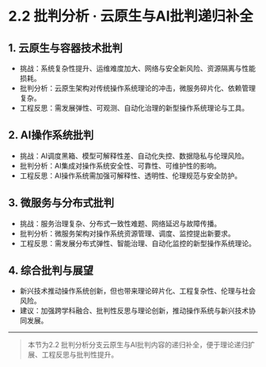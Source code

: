 # 2.2 批判分析 · 云原生与AI批判递归补全

## 1. 云原生与容器技术批判

- 挑战：系统复杂性提升、运维难度加大、网络与安全新风险、资源隔离与性能损耗。
- 批判分析：云原生架构对传统操作系统理论的冲击，微服务碎片化、依赖管理复杂。
- 工程反思：需发展弹性、可观测、自动化治理的新型操作系统理论与工具。

## 2. AI操作系统批判

- 挑战：AI调度黑箱、模型可解释性差、自动化失控、数据隐私与伦理风险。
- 批判分析：AI集成对操作系统安全性、可靠性、可维护性的影响。
- 工程反思：AI操作系统需加强可解释性、透明性、伦理规范与安全防护。

## 3. 微服务与分布式批判

- 挑战：服务治理复杂、分布式一致性难题、网络延迟与故障传播。
- 批判分析：微服务架构对操作系统资源管理、调度、监控提出新要求。
- 工程反思：需发展分布式弹性、智能治理、自动化监控的新型操作系统理论。

## 4. 综合批判与展望

- 新兴技术推动操作系统创新，但也带来理论碎片化、工程复杂性、伦理与社会风险。
- 建议：加强跨学科融合、批判性反思与理论创新，推动操作系统与新兴技术协同发展。

---
> 本节为2.2 批判分析分支云原生与AI批判内容的递归补全，便于理论递归扩展、工程反思与批判性提升。
